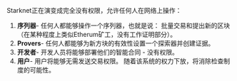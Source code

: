 Starknet正在演变成完全没有权限，允许任何人在网络上操作：

1. **序列器**- 任何人都能够操作一个序列器，也就是说： 批量交易和提出新的区块（在某种程度上类似Etherum矿工，没有工作证明部分）。
2. **Provers**- 任何人都能够为新方块的有效性设置一个探索器并创建证据。
3. **开发者**- 开发人员将能够部署他们的智能合同 - 没有权限。
4. **用户**- 用户将能够无需发送交易权限。 随着该系统的权力下放，将消除检查制度的可能性。
